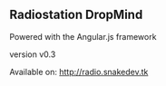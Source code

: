 ## Radiostation DropMind
Powered with the Angular.js framework

version v0.3

Available on:
<http://radio.snakedev.tk>
